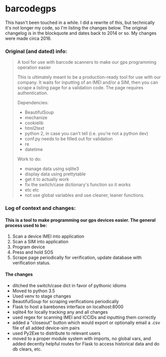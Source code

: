barcodegps
==========

This hasn't been touched in a while. I did a rewrite of this, but technically it's not longer my code, so I'm listing the changes below. The original changelog is in the blockquote and dates back to 2014 or so. My changes were made circa 2016.


### Original (and dated) info:

>A tool for use with barcode scanners to make our gps programming operation easier
>
>This is ultimately meant to be a production-ready tool for use with our company.
>It waits for inputting of an IMEI and/or a SIM, then you can scrape a listing page for a validation code. The page requires authentication.
>
>Dependencies:
>* BeautifulSoup
>* mechanize
>* cookielib
>* html2text
>* python 2, in case you can't tell (i.e. you're not a python dev)
>* conf.py needs to be filled out for validation
>* re
>* datetime
>
>Work to do:
>* manage data using sqlite3
>* display data using prettytable
>* get it to actually work
>* fix the switch/case dictionary's function so it works
>* etc etc
>* not use global variables and use cleaner, leaner functions.

### Log of context and changes:

#### This is a tool to make programming our gps devices easier. The general process used to be:

1. Scan a device IMEI into application
2. Scan a SIM into application
3. Program device
4. Press and hold SOS
5. Scrape page periodically for verification, update database with verification status.

#### The changes

- ditched the switch/case dict in favor of pythonic idioms
- Moved to python 3.5
- Used venv to stage changes
- BeautifulSoup for scraping verifications periodically
- Flask to host a barebones interface on localhost:8000
- sqlite4 for locally tracking any and all changes
- used regex for scanning IMEI and ICCIDs and inputting them correctly
- added a "closeout" button which would export or optionally email a .csv file of all added device-sim pairs
- used Py2Exe to distribute to relevant users
- moved to a proper module system with imports, no global vars, and added decently helpful routes for Flask to access historical data and do db clears, etc.
